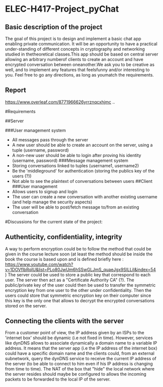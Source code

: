 

# ELEC-H417-Project_pyChat
## Basic description of the project
The goal of this project is to design and implement a basic chat app 
enabling private communication. It will be an opportunity to have a 
practical under-standing of different concepts in cryptography and 
networking studied in thetheoretical classes.This app should be based on
central server allowing an arbitrary numberof clients to create an account
and have encrypted conversation between oneanother.We ask you to be
creative as well, and to implement any features that feelsfunny and/or 
interesting to you. Feel free to go any directions, as long as youmatch 
the requirements.
## Report
https://www.overleaf.com/8771966626yrrznqcxhjmc
..

#Requirements 

##Server 

###User management system
- All messages pass through the server
- A new user should be able to create an account on the server, using a tuple (username, password)
- A non-new user should be able to login after proving his identity (username, password)
###Message management system
- Storing conversations linked to tuples (username1, username2)
- Be the 'middleground' for authentication (storing the publics key of the users (?))
- Not able to see the plaintext of conversations between users
##Client
###User management
- Allows users to signup and login
- The user can create a new conversation with another existing username (and help manage the security aspects)
- The user will be able to post/fetch message to/from an existing conversation

#Discussions for the current state of the project:
## Authenticity, confidentiality, integrity
A way to perform encryption could be to follow the method that could be given in the course lecture soon (at least the
method should be inside the book the course is based upon and is defined briefly here : 
https://www.youtube.com/watch?v=1DOVflbRqIU&list=PLo80JwUm6hSSwGLJmS_quaeJgx9SILLiI&index=54 )
The server could be used to store a public key that correspond to each user. The server then act as a "Certificate 
Authority CA" (?). The public/private key of the user could then be used to transfer the symmetric encryption key from 
one user to the other under confidentiality. Then the users could store that symmetric encryption key on their computer 
since this key is the only one that allows to decrypt the encrypted conversations stored on the server. 

## Connecting the clients with the server 
From a customer point of view, the IP address given by an ISPs to the 'internet box' should be dynamic (i.e not fixed in 
time). However, services like dynDNS allows to associate dynamically a domain name to a variable IP address. It means
that the server app (i.e the IP address of the internet box) could have a specific domain name and the clients could, 
from an external subnetwork, query the dynDNS service to receive the current IP address of the server (to be able 
to connect to him even if his IP address is changing from time to time). 
The NAT of the box that "hide" the local network where the server resides should maybe be configured to allows the 
incoming packets to be forwarded to the local IP of the server.

